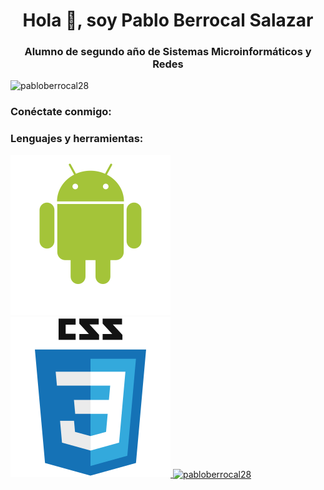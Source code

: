 <h1 align="center">Hola 👋, soy Pablo Berrocal Salazar</h1>
<h3 align="center">Alumno de segundo año de Sistemas Microinformáticos y Redes</h3>
<p align="left"> <img src="https://komarev.com/ghpvc/?username=pabloberrocal28&label=Profile%20views&color=0e75b6&style=flat" alt="pabloberrocal28" /> </p>
<h3 align="left">Conéctate conmigo:</h3>
<p align="left">
</p>
<h3 align="left">Lenguajes y herramientas:</h3>
<p align="left"> <a href="https://developer.android.com" target="_blank" rel="noreferrer"> <img src="https://raw.githubusercontent.com/devicons/devicon/master/icons/android/android-original-wordmark.svg" alt="android" ancho="40" alto="40"/> </a> <a href="https://www.w3schools.com/css/" destino="_blank" rel="noreferrer"> <img src="https://raw.githubusercontent.com/devicons/devicon/master/icons/css3/css3-original-wordmark.svg" alt="css3" ancho="40" alto="40"/> </a> <a href="https://www.w3.org/html/" destino="_blank" rel="noreferrer"> <img align="center" src="https://github-readme-stats.vercel.app/api/top-langs?username=pabloberrocal28&show_icons=true&locale=es&layout=compact" alt="pabloberrocal28" /></p>